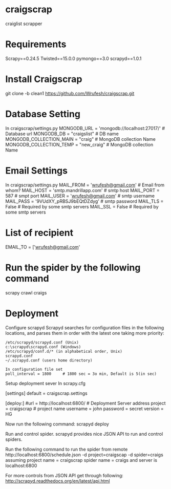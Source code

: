# craigscrap
craiglist scrapper

# Requirements
Scrapy==0.24.5
Twisted==15.0.0
pymongo==3.0
scrapyd==1.0.1

# Install Craigscrap
git clone -b clean1 https://github.com/Wrufesh/craigscrap.git

# Database Setting
In craigscrap/settings.py
MONGODB_URL = 'mongodb://localhost:27017/'      # Database url
MONGODB_DB = "craigslist"                       # DB name
MONGODB_COLLECTION_MAIN = "craig"               # MongoDB collection Name
MONGODB_COLLECTION_TEMP = "new_craig"           # MongoDB collection Name

# Email Settings
In craigscrap/settings.py
MAIL_FROM = 'wrufesh@gmail.com'                 # Email from whom?
MAIL_HOST = 'smtp.mandrillapp.com'              # smtp host
MAIL_PORT = 587                                 # smpt port 
MAIL_USER = 'wrufesh@gmail.com'                 # smtp username
MAIL_PASS = '9VUdXY_pRBSJ9bEQtDZdyg'            # smtp password
MAIL_TLS = False                                # Required by some smtp servers
MAIL_SSL = False                                # Required by some smtp servers
# List of recipient
EMAIL_TO = ['wrufesh@gmail.com'

# Run the spider by the following command
scrapy crawl craigs

# Deployment
Configure scrapyd
  Scrapyd searches for configuration files in the following locations, and parses them in order with the latest one taking more priority:

    /etc/scrapyd/scrapyd.conf (Unix)
    c:\scrapyd\scrapyd.conf (Windows)
    /etc/scrapyd/conf.d/* (in alphabetical order, Unix)
    scrapyd.conf
    ~/.scrapyd.conf (users home directory)
    
    In configuration file set  
    poll_interval = 1800     # 1800 sec = 3o min, Default is 5(in sec)


Setup deployment sever
  In scrapy.cfg
  
  [settings]
  default = craigscrap.settings

  [deploy:<somename>]
  #url = http://localhost:6800/     # Deployment Server address
  project = craigscrap              # project name
  username = john
  password = secret
  version = HG
  
  Now run the following command:
  scrapyd deploy <somename>
  
Run and control spider.
  scrapyd provides nice JSON API to run and control spiders.
  
Run the following command to run the spider from remote
http://localhost:6800/schedule.json -d project=craigscap -d spider=craigs
assuming
project name = craigscrap
spider name = craigs
and server is localhost:6800

For more controls from JSON API get through following:
http://scrapyd.readthedocs.org/en/latest/api.html






